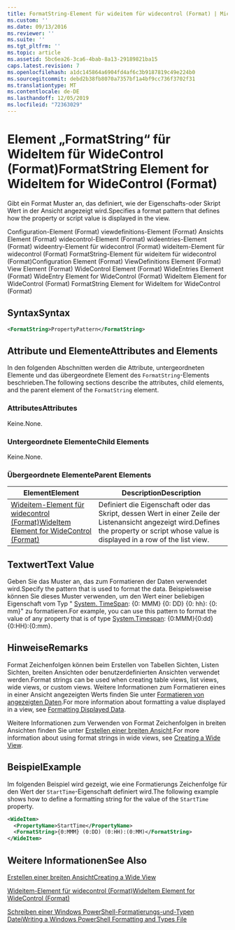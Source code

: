 ```yaml
---
title: FormatString-Element für wideitem für widecontrol (Format) | Microsoft-Dokumentation
ms.custom: ''
ms.date: 09/13/2016
ms.reviewer: ''
ms.suite: ''
ms.tgt_pltfrm: ''
ms.topic: article
ms.assetid: 5bc6ea26-3ca6-4bab-8a13-29189821ba15
caps.latest.revision: 7
ms.openlocfilehash: a1dc145864a6904fd4af6c3b9187819c49e224b0
ms.sourcegitcommit: debd2b38fb8070a7357bf1a4bf9cc736f3702f31
ms.translationtype: MT
ms.contentlocale: de-DE
ms.lasthandoff: 12/05/2019
ms.locfileid: "72363029"
---
```

# <a name="formatstring-element-for-wideitem-for-widecontrol-format"></a><span data-ttu-id="00c79-102">Element „FormatString“ für WideItem für WideControl (Format)</span><span class="sxs-lookup"><span data-stu-id="00c79-102">FormatString Element for WideItem for WideControl (Format)</span></span>

<span data-ttu-id="00c79-103">Gibt ein Format Muster an, das definiert, wie der Eigenschafts-oder Skript Wert in der Ansicht angezeigt wird.</span><span class="sxs-lookup"><span data-stu-id="00c79-103">Specifies a format pattern that defines how the property or script value is displayed in the view.</span></span>

<span data-ttu-id="00c79-104">Configuration-Element (Format) viewdefinitions-Element (Format) Ansichts Element (Format) widecontrol-Element (Format) wideentries-Element (Format) wideentry-Element für widecontrol (Format) wideitem-Element für widecontrol (Format) FormatString-Element für wideitem für widecontrol (Format)</span><span class="sxs-lookup"><span data-stu-id="00c79-104">Configuration Element (Format) ViewDefinitions Element (Format) View Element (Format) WideControl Element (Format) WideEntries Element (Format) WideEntry Element for WideControl (Format) WideItem Element for WideControl (Format) FormatString Element for WideItem for WideControl (Format)</span></span>

## <a name="syntax"></a><span data-ttu-id="00c79-105">Syntax</span><span class="sxs-lookup"><span data-stu-id="00c79-105">Syntax</span></span>

```xml
<FormatString>PropertyPattern</FormatString>
```

## <a name="attributes-and-elements"></a><span data-ttu-id="00c79-106">Attribute und Elemente</span><span class="sxs-lookup"><span data-stu-id="00c79-106">Attributes and Elements</span></span>

<span data-ttu-id="00c79-107">In den folgenden Abschnitten werden die Attribute, untergeordneten Elemente und das übergeordnete Element des `FormatString`-Elements beschrieben.</span><span class="sxs-lookup"><span data-stu-id="00c79-107">The following sections describe the attributes, child elements, and the parent element of the `FormatString` element.</span></span>

### <a name="attributes"></a><span data-ttu-id="00c79-108">Attributes</span><span class="sxs-lookup"><span data-stu-id="00c79-108">Attributes</span></span>

<span data-ttu-id="00c79-109">Keine.</span><span class="sxs-lookup"><span data-stu-id="00c79-109">None.</span></span>

### <a name="child-elements"></a><span data-ttu-id="00c79-110">Untergeordnete Elemente</span><span class="sxs-lookup"><span data-stu-id="00c79-110">Child Elements</span></span>

<span data-ttu-id="00c79-111">Keine.</span><span class="sxs-lookup"><span data-stu-id="00c79-111">None.</span></span>

### <a name="parent-elements"></a><span data-ttu-id="00c79-112">Übergeordnete Elemente</span><span class="sxs-lookup"><span data-stu-id="00c79-112">Parent Elements</span></span>

|<span data-ttu-id="00c79-113">Element</span><span class="sxs-lookup"><span data-stu-id="00c79-113">Element</span></span>|<span data-ttu-id="00c79-114">Description</span><span class="sxs-lookup"><span data-stu-id="00c79-114">Description</span></span>|
|-------------|-----------------|
|[<span data-ttu-id="00c79-115">Wideitem-Element für widecontrol (Format)</span><span class="sxs-lookup"><span data-stu-id="00c79-115">WideItem Element for WideControl (Format)</span></span>](./wideitem-element-for-widecontrol-format.md)|<span data-ttu-id="00c79-116">Definiert die Eigenschaft oder das Skript, dessen Wert in einer Zeile der Listenansicht angezeigt wird.</span><span class="sxs-lookup"><span data-stu-id="00c79-116">Defines the property or script whose value is displayed in a row of the list view.</span></span>|

## <a name="text-value"></a><span data-ttu-id="00c79-117">Textwert</span><span class="sxs-lookup"><span data-stu-id="00c79-117">Text Value</span></span>

<span data-ttu-id="00c79-118">Geben Sie das Muster an, das zum Formatieren der Daten verwendet wird.</span><span class="sxs-lookup"><span data-stu-id="00c79-118">Specify the pattern that is used to format the data.</span></span> <span data-ttu-id="00c79-119">Beispielsweise können Sie dieses Muster verwenden, um den Wert einer beliebigen Eigenschaft vom Typ " [System. TimeSpan](/dotnet/api/System.TimeSpan): {0: MMM} {0: DD} {0: hh}: {0: mm}" zu formatieren.</span><span class="sxs-lookup"><span data-stu-id="00c79-119">For example, you can use this pattern to format the value of any property that is of type [System.Timespan](/dotnet/api/System.TimeSpan): {0:MMM}{0:dd}{0:HH}:{0:mm}.</span></span>

## <a name="remarks"></a><span data-ttu-id="00c79-120">Hinweise</span><span class="sxs-lookup"><span data-stu-id="00c79-120">Remarks</span></span>

<span data-ttu-id="00c79-121">Format Zeichenfolgen können beim Erstellen von Tabellen Sichten, Listen Sichten, breiten Ansichten oder benutzerdefinierten Ansichten verwendet werden.</span><span class="sxs-lookup"><span data-stu-id="00c79-121">Format strings can be used when creating table views, list views, wide views, or custom views.</span></span> <span data-ttu-id="00c79-122">Weitere Informationen zum Formatieren eines in einer Ansicht angezeigten Werts finden Sie unter [Formatieren von angezeigten Daten](./formatting-displayed-data.md).</span><span class="sxs-lookup"><span data-stu-id="00c79-122">For more information about formatting a value displayed in a view, see [Formatting Displayed Data](./formatting-displayed-data.md).</span></span>

<span data-ttu-id="00c79-123">Weitere Informationen zum Verwenden von Format Zeichenfolgen in breiten Ansichten finden Sie unter [Erstellen einer breiten Ansicht](./creating-a-wide-view.md).</span><span class="sxs-lookup"><span data-stu-id="00c79-123">For more information about using format strings in wide views, see [Creating a Wide View](./creating-a-wide-view.md).</span></span>

## <a name="example"></a><span data-ttu-id="00c79-124">Beispiel</span><span class="sxs-lookup"><span data-stu-id="00c79-124">Example</span></span>

<span data-ttu-id="00c79-125">Im folgenden Beispiel wird gezeigt, wie eine Formatierungs Zeichenfolge für den Wert der `StartTime`-Eigenschaft definiert wird.</span><span class="sxs-lookup"><span data-stu-id="00c79-125">The following example shows how to define a formatting string for the value of the `StartTime` property.</span></span>

```xml
<WideItem>
  <PropertyName>StartTime</PropertyName>
  <FormatString>{0:MMM} (0:DD) (0:HH):(0:MM)</FormatString>
</WideItem>
```

## <a name="see-also"></a><span data-ttu-id="00c79-126">Weitere Informationen</span><span class="sxs-lookup"><span data-stu-id="00c79-126">See Also</span></span>

[<span data-ttu-id="00c79-127">Erstellen einer breiten Ansicht</span><span class="sxs-lookup"><span data-stu-id="00c79-127">Creating a Wide View</span></span>](./creating-a-wide-view.md)

[<span data-ttu-id="00c79-128">Wideitem-Element für widecontrol (Format)</span><span class="sxs-lookup"><span data-stu-id="00c79-128">WideItem Element for WideControl (Format)</span></span>](./wideitem-element-for-widecontrol-format.md)

[<span data-ttu-id="00c79-129">Schreiben einer Windows PowerShell-Formatierungs-und-Typen Datei</span><span class="sxs-lookup"><span data-stu-id="00c79-129">Writing a Windows PowerShell Formatting and Types File</span></span>](./writing-a-powershell-formatting-file.md)
